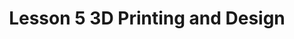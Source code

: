 ---
layout: lesson
title: Lesson 5 3D Printing and Design
suggested_time: 60-75 minutes
disciplines:
    - "Constructing Explanations and Designing Solutions: Apply scientific ideas to solve design problems. (4-PS3-4)"
### Cross-Cutting Concepts
    - "Science is a Human Endeavor: People’s needs and wants change over time, as do their demands for new and improved technologies. (3-5-ETS1-1)"
    - "Science affects everyday life. (4-PS3-4)"
### Learning Target(s)
technical_skills:
    - Industrial Design
life_skills:
    - Support
essential_questions: 
    - What are the limitations of 3-D printing?
vocab:
    - Filament
    - Extruder
    - Bed
    - Cartridge
videos:
    - link: https://youtu.be/f4RGU2jXQiE
      text: 3-D Printer and How it is Made
    - link: https://youtu.be/Gwro2HzxMgw
      text: 3-D Printer in Action
    - link: https://youtu.be/mQGYvx2O8AA
      text: unknown
documents:
other:
barriers: 
    - There shouldn’t be any barriers in this lesson
anticipatory:
    - Hand students a few 3-D printed objects, if you have them. What do they notice about the objects? What process do they think is needed to print the objects? 
practice:
    - Answering questions in Steps 3, 4, and 5
assessment:
    - Drawing of robot with color schemes to be used for painting in the next session  
    - Ability to name the parts of a 3-D printer  
    - Understanding the importance of designing a product before it is printed?  
materials:
    - Barnabas Lesson 5 worksheet
    - Portable 3-D printer
    - If a 3-D printer is not available for students to see, opt for the video
    - Document camera
---